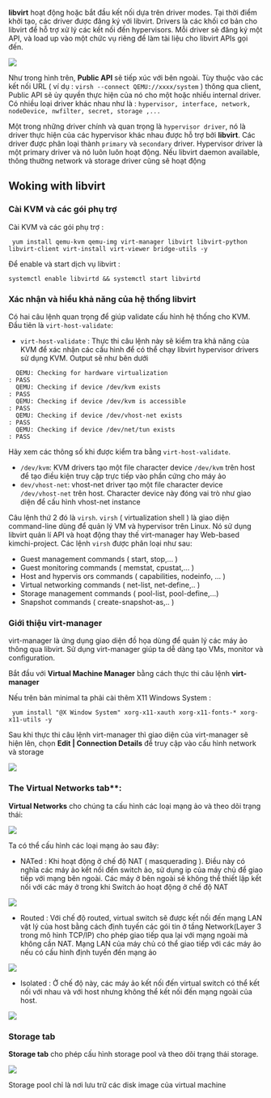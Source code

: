 **libvirt** hoạt động hoặc bắt đầu kết nối dựa trên driver modes. Tại thời điểm khởi tạo, các driver được đăng ký với libvirt. Drivers là các khối cơ bản cho libvirt để hỗ trợ xử lý các kết nối đến hypervisors. Mỗi driver sẽ đăng ký một API, và load up vào một chức vụ riêng để làm tài liệu cho libvirt APIs gọi đến. 

<img src="https://github.com/vjnkvt/Images/blob/master/libvirtdriver.png">

Như trong hình trên, **Public API** sẽ tiếp xúc với bên ngoài. Tùy thuộc vào các kết nối URL ( ví dụ : ``virsh --connect QEMU://xxxx/system`` ) thông qua client, Public API sẽ ủy quyền thực hiện của nó cho một hoặc nhiều internal driver. Có nhiều loại driver khác nhau như là : ``hypervisor, interface, network, nodeDevice, nwfilter, secret, storage ,...`` 

Một trong những driver chính và quan trọng là ``hypervisor driver``, nó là driver thực hiện của các hypervisor khác nhau được hỗ trợ bởi **libvirt**. Các driver được phân loại thành ``primary`` và ``secondary`` driver. Hypervisor driver là một primary driver và nó luôn luôn hoạt động. Nếu libvirt daemon available, thông thường network và storage driver cũng sẽ hoạt động

## Woking with libvirt

### Cài KVM và các gói phụ trợ

Cài KVM và các gói phụ trợ : 

`` yum install qemu-kvm qemu-img virt-manager libvirt libvirt-python libvirt-client virt-install virt-viewer bridge-utils -y``

Để enable và start dịch vụ libvirt : 

``systemctl enable libvirtd && systemctl start libvirtd``

### Xác nhận và hiểu khả năng của hệ thống libvirt

Có hai câu lệnh quan trọng để giúp validate cấu hình hệ thống cho KVM. Đầu tiên là ``virt-host-validate``: 
- ``virt-host-validate`` : Thực thi câu lệnh này sẽ kiểm tra khả năng của KVM để xác nhận các cấu hình để có thể chạy libvirt hypervisor drivers sử dụng KVM. Output sẽ như bên dưới 
```
  QEMU: Checking for hardware virtualization                                 : PASS
  QEMU: Checking if device /dev/kvm exists                                   : PASS
  QEMU: Checking if device /dev/kvm is accessible                            : PASS
  QEMU: Checking if device /dev/vhost-net exists                             : PASS
  QEMU: Checking if device /dev/net/tun exists                               : PASS
```
Hãy xem các thông số khi được kiểm tra bằng ``virt-host-validate``.
  - ``/dev/kvm``: KVM drivers tạo một file character device ``/dev/kvm`` trên host để tạo điều kiện truy cập trực tiếp vào phần cứng cho máy ảo
  - ``dev/vhost-net``: vhost-net driver tạo một file character device ``/dev/vhost-net`` trên host. Character device này đóng vai trò như giao diện để cấu hình vhost-net instance

Câu lệnh thứ 2 đó là ``virsh``. ``virsh`` ( virtualization shell ) là giao diện command-line dùng để quản lý VM và hypervisor trên Linux. Nó sử dụng libvirt quản lí API và hoạt động thay thế virt-manager hay Web-based kimchi-project. Các lệnh ``virsh`` được phân loại như sau: 
 - Guest management commands ( start, stop,... )
 - Guest monitoring commands ( memstat, cpustat,... )
 - Host and hypervis ors commands ( capabilities, nodeinfo, ... )
 - Virtual networking commands ( net-list, net-define,.. )
 - Storage management commands ( pool-list, pool-define,...)
 - Snapshot commands ( create-snapshot-as,.. )
### Giới thiệu virt-manager

virt-manager là ứng dụng giao diện đồ họa dùng để quản lý các máy ảo thông qua libvirt. Sử dụng virt-manager giúp ta dễ dàng tạo VMs, monitor và configuration.

Bắt đầu với **Virtual Machine Manager** bằng cách thực thi câu lệnh **virt-manager**

Nếu trên bản minimal ta phải cài thêm X11 Windows System : 

`` yum install "@X Window System" xorg-x11-xauth xorg-x11-fonts-* xorg-x11-utils -y``

Sau khi thực thi câu lệnh virt-manager thì giao diện của virt-manager sẽ hiện lên, chọn **Edit | Connection Details** để truy cập vào cấu hình network và storage

<img src="https://github.com/vjnkvt/Images/blob/master/virtmanager1.png">

### The Virtual Networks tab**: 

**Virtual Networks** cho chúng ta cấu hình các loại mạng ảo và theo dõi trạng thái:

<img src="https://github.com/vjnkvt/Images/blob/master/virtmanager2.png">

Ta có thể cấu hình các loại mạng ảo sau đây:
- NATed : Khi hoạt động ở chế độ NAT ( masquerading ). Điều này có nghĩa các máy ảo kết nối đến switch ảo, sử dụng ip của máy chủ để giao tiếp với mạng bên ngoài.  Các máy ở bên ngoài sẽ không thể thiết lập kết nối với các máy ở trong khi Switch ảo hoạt động ở chế độ NAT

<img src="https://github.com/vjnkvt/Images/blob/master/NATed.png">

- Routed : Với chế độ routed, virtual switch sẽ được kết nối đến mạng LAN vật lý của host bằng cách định tuyến các gói tin ở tầng Network(Layer 3 trong mô hình TCP/IP) cho phép giao tiếp qua lại với mạng ngoài mà không cần NAT. Mạng LAN của máy chủ có thể giao tiếp với các máy ảo nếu có cấu hình định tuyến đến mạng ảo

<img src="https://github.com/vjnkvt/Images/blob/master/Routed.png">

- Isolated : Ở chế độ này, các máy ảo kết nối đến virtual switch có thể kết nối với nhau và với host nhưng không thể kết nối đến mạng ngoài của host.

<img src="https://github.com/vjnkvt/Images/blob/master/isolate.png">

### Storage tab

**Storage tab** cho phép cấu hình storage pool và theo dõi trạng thái storage. 

<img src="https://github.com/vjnkvt/Images/blob/master/virtmanager3.png">

Storage pool chỉ là nơi lưu trữ các disk image của virtual machine

